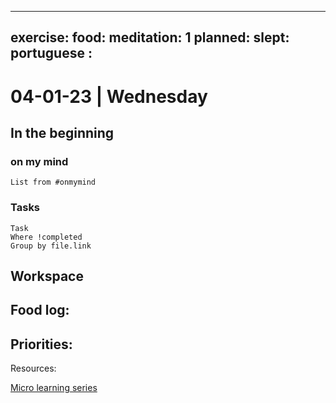 
---
exercise: 
food:
meditation: 1
planned:
slept:
portuguese :
---

# 04-01-23 | Wednesday

## In the beginning

### on my mind
```dataview
List from #onmymind
```
### Tasks
```dataview
Task
Where !completed
Group by file.link
```


## Workspace


Food log:
- 

Priorities:
- 

Resources:


[Micro learning series](https://youtube.com/playlist?list=PLQfN67I4Q_MNy3Rk5n5mpGpBjqzRM6otl)